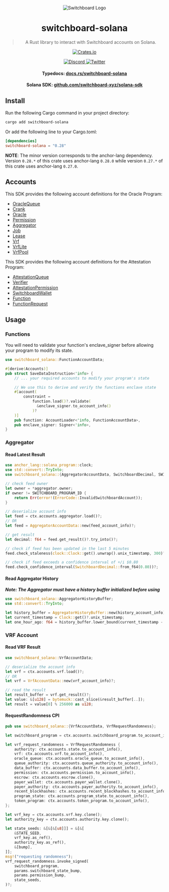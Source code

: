 <div align="center">

![Switchboard Logo](https://github.com/switchboard-xyz/sbv2-core/raw/main/website/static/img/icons/switchboard/avatar.png)

# switchboard-solana

> A Rust library to interact with Switchboard accounts on Solana.

  <p>
   <a href="https://crates.io/crates/switchboard-solana">
      <img alt="Crates.io" src="https://img.shields.io/crates/v/switchboard-solana?label=switchboard-solana&logo=rust" />
    </a>
  </p>

  <p>
    <a href="https://discord.gg/switchboardxyz">
      <img alt="Discord" src="https://img.shields.io/discord/841525135311634443?color=blueviolet&logo=discord&logoColor=white" />
    </a>
    <a href="https://twitter.com/switchboardxyz">
      <img alt="Twitter" src="https://img.shields.io/twitter/follow/switchboardxyz?label=Follow+Switchboard" />
    </a>
  </p>

  <h4>
    <strong>Typedocs: </strong><a href="https://docs.rs/switchboard-solana">docs.rs/switchboard-solana</a>
  </h4>
  <h4>
    <strong>Solana SDK: </strong><a href="https://github.com/switchboard-xyz/solana-sdk">github.com/switchboard-xyz/solana-sdk</a>
  </h4>
</div>

## Install

Run the following Cargo command in your project directory:

```bash
cargo add switchboard-solana
```

Or add the following line to your Cargo.toml:

```toml
[dependencies]
switchboard-solana = "0.28"
```

**NOTE**: The minor version corresponds to the anchor-lang dependency. Version `0.28.*` of this crate uses anchor-lang `0.28.0` while version `0.27.*` of this crate uses anchor-lang `0.27.0`.

## Accounts

This SDK provides the following account definitions for the Oracle Program:

- [OracleQueue](https://docs.rs/switchboard-solana/latest/switchboard_solana/oracle_program/accounts/queue/struct.OracleQueueAccountData.html)
- [Crank](https://docs.rs/switchboard-solana/latest/switchboard_solana/oracle_program/accounts/crank/struct.CrankAccountData.html)
- [Oracle](https://docs.rs/switchboard-solana/latest/switchboard_solana/oracle_program/accounts/oracle/struct.OracleAccountData.html)
- [Permission](https://docs.rs/switchboard-solana/latest/switchboard_solana/oracle_program/accounts/permission/struct.PermissionAccountData.html)
- [Aggregator](https://docs.rs/switchboard-solana/latest/switchboard_solana/oracle_program/accounts/aggregator/struct.AggregatorAccountData.html)
- [Job](https://docs.rs/switchboard-solana/latest/switchboard_solana/oracle_program/accounts/job/struct.JobAccountData.html)
- [Lease](https://docs.rs/switchboard-solana/latest/switchboard_solana/oracle_program/accounts/lease/struct.LeaseAccountData.html)
- [Vrf](https://docs.rs/switchboard-solana/latest/switchboard_solana/oracle_program/accounts/vrf/struct.VrfAccountData.html)
- [VrfLite](https://docs.rs/switchboard-solana/latest/switchboard_solana/oracle_program/accounts/vrf_lite/struct.VrfLiteAccountData.html)
- [VrfPool](https://docs.rs/switchboard-solana/latest/switchboard_solana/oracle_program/accounts/vrf_pool/struct.VrfPoolAccountData.html)

This SDK provides the following account definitions for the Attestation Program:

- [AttestationQueue](https://docs.rs/switchboard-solana/latest/switchboard_solana/attestation_program/accounts/attestation_queue/struct.AttestationQueueAccountData.html)
- [Verifier](https://docs.rs/switchboard-solana/latest/switchboard_solana/attestation_program/accounts/verifier/struct.VerifierAccountData.html)
- [AttestationPermission](https://docs.rs/switchboard-solana/latest/switchboard_solana/attestation_program/accounts/attestation_permission/struct.AttestationPermissionAccountData.html)
- [SwitchboardWallet](https://docs.rs/switchboard-solana/latest/switchboard_solana/attestation_program/accounts/switchboard_wallet/struct.SwitchboardWallet.html)
- [Function](https://docs.rs/switchboard-solana/latest/switchboard_solana/attestation_program/accounts/function/struct.FunctionAccountData.html)
- [FunctionRequest](https://docs.rs/switchboard-solana/latest/switchboard_solana/attestation_program/accounts/function_request/struct.FunctionRequestAccountData.html)

## Usage

### Functions

You will need to validate your function's enclave_signer before allowing your program to modify its state.

```rust
use switchboard_solana::FunctionAccountData;

#[derive(Accounts)]
pub struct SaveDataInstruction<'info> {
    // ... your required accounts to modify your program's state

    // We use this to derive and verify the functions enclave state
    #[account(
        constraint =
            function.load()?.validate(
              &enclave_signer.to_account_info()
            )?
    )]
    pub function: AccountLoader<'info, FunctionAccountData>,
    pub enclave_signer: Signer<'info>,
}
```

### Aggregator

#### Read Latest Result

```rust
use anchor_lang::solana_program::clock;
use std::convert::TryInto;
use switchboard_solana::{AggregatorAccountData, SwitchboardDecimal, SWITCHBOARD_PROGRAM_ID};

// check feed owner
let owner = *aggregator.owner;
if owner != SWITCHBOARD_PROGRAM_ID {
    return Err(error!(ErrorCode::InvalidSwitchboardAccount));
}

// deserialize account info
let feed = ctx.accounts.aggregator.load()?;
// OR
let feed = AggregatorAccountData::new(feed_account_info)?;

// get result
let decimal: f64 = feed.get_result()?.try_into()?;

// check if feed has been updated in the last 5 minutes
feed.check_staleness(clock::Clock::get().unwrap().unix_timestamp, 300)?;

// check if feed exceeds a confidence interval of +/i $0.80
feed.check_confidence_interval(SwitchboardDecimal::from_f64(0.80))?;
```

#### Read Aggregator History

**_Note: The Aggregator must have a history buffer initialized before using_**

```rust
use switchboard_solana::AggregatorHistoryBuffer;
use std::convert::TryInto;

let history_buffer = AggregatorHistoryBuffer::new(history_account_info)?;
let current_timestamp = Clock::get()?.unix_timestamp;
let one_hour_ago: f64 = history_buffer.lower_bound(current_timestamp - 3600).unwrap().try_into()?;
```

### VRF Account

#### Read VRF Result

```rust
use switchboard_solana::VrfAccountData;

// deserialize the account info
let vrf = ctx.accounts.vrf.load()?;
// OR
let vrf = VrfAccountData::new(vrf_account_info)?;

// read the result
let result_buffer = vrf.get_result()?;
let value: &[u128] = bytemuck::cast_slice(&result_buffer[..]);
let result = value[0] % 256000 as u128;
```

#### RequestRandomness CPI

```rust
pub use switchboard_solana::{VrfAccountData, VrfRequestRandomness};

let switchboard_program = ctx.accounts.switchboard_program.to_account_info();

let vrf_request_randomness = VrfRequestRandomness {
    authority: ctx.accounts.state.to_account_info(),
    vrf: ctx.accounts.vrf.to_account_info(),
    oracle_queue: ctx.accounts.oracle_queue.to_account_info(),
    queue_authority: ctx.accounts.queue_authority.to_account_info(),
    data_buffer: ctx.accounts.data_buffer.to_account_info(),
    permission: ctx.accounts.permission.to_account_info(),
    escrow: ctx.accounts.escrow.clone(),
    payer_wallet: ctx.accounts.payer_wallet.clone(),
    payer_authority: ctx.accounts.payer_authority.to_account_info(),
    recent_blockhashes: ctx.accounts.recent_blockhashes.to_account_info(),
    program_state: ctx.accounts.program_state.to_account_info(),
    token_program: ctx.accounts.token_program.to_account_info(),
};

let vrf_key = ctx.accounts.vrf.key.clone();
let authority_key = ctx.accounts.authority.key.clone();

let state_seeds: &[&[&[u8]]] = &[&[
    &STATE_SEED,
    vrf_key.as_ref(),
    authority_key.as_ref(),
    &[bump],
]];
msg!("requesting randomness");
vrf_request_randomness.invoke_signed(
    switchboard_program,
    params.switchboard_state_bump,
    params.permission_bump,
    state_seeds,
)?;

```
